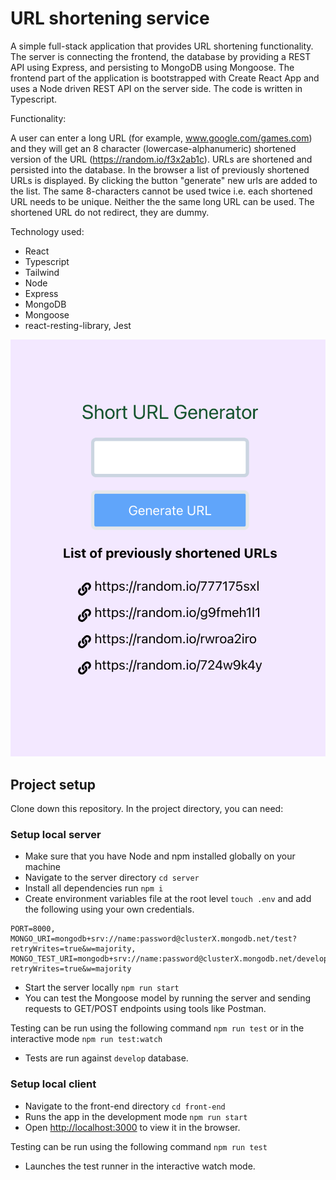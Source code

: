 # URL shortening service

A simple full-stack application that provides URL shortening functionality.
The server is connecting the frontend, the database by providing a REST API using Express, and persisting to MongoDB using Mongoose.
The frontend part of the application is bootstrapped with Create React App and uses a Node driven REST API on the server side. The code is written in Typescript.

Functionality:

A user can enter a long URL (for example, www.google.com/games.com) and they will get an 8 character (lowercase-alphanumeric) shortened version of the URL (https://random.io/f3x2ab1c).
URLs are shortened and persisted into the database.
In the browser a list of previously shortened URLs is displayed.
By clicking the button "generate" new urls are added to the list.
The same 8-characters cannot be used twice i.e. each shortened URL needs to be unique. Neither the the same long URL can be used.
The shortened URL do not redirect, they are dummy.

Technology used:

- React
- Typescript
- Tailwind
- Node
- Express
- MongoDB
- Mongoose
- react-resting-library, Jest

![screenshot](./front-end/public/image.png)

## Project setup

Clone down this repository.
In the project directory, you can need:

### Setup local server

- Make sure that you have Node and npm installed globally on your machine
- Navigate to the server directory `cd server`
- Install all dependencies run `npm i`
- Create environment variables file at the root level `touch .env` and add the following using your own credentials.

```
PORT=8000,
MONGO_URI=mongodb+srv://name:password@clusterX.mongodb.net/test?retryWrites=true&w=majority,
MONGO_TEST_URI=mongodb+srv://name:password@clusterX.mongodb.net/develop?retryWrites=true&w=majority
```

- Start the server locally `npm run start`
- You can test the Mongoose model by running the server and sending requests to GET/POST endpoints using tools like Postman.

Testing can be run using the following command
`npm run test` or in the interactive mode `npm run test:watch`

- Tests are run against `develop` database.

### Setup local client

- Navigate to the front-end directory `cd front-end`
- Runs the app in the development mode `npm run start`
- Open [http://localhost:3000](http://localhost:3000) to view it in the browser.

Testing can be run using the following command `npm run test`

- Launches the test runner in the interactive watch mode.
